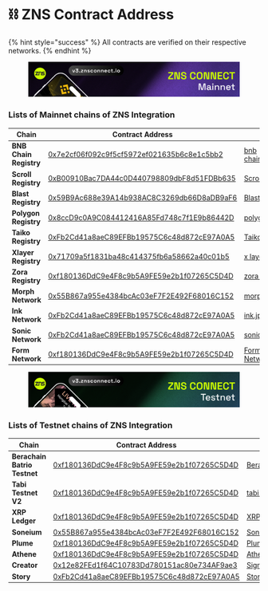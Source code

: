 # ⛓️ ZNS Contract Address

{% hint style="success" %}
All contracts are verified on their respective networks.
{% endhint %}

<figure><img src="../.gitbook/assets/1800-300 Mainnet.png" alt=""><figcaption></figcaption></figure>

### Lists of Mainnet chains of ZNS Integration

<table data-view="cards"><thead><tr><th>Chain</th><th>Contract Address</th><th data-hidden data-card-cover data-type="files"></th></tr></thead><tbody><tr><td><strong>BNB Chain Registry</strong></td><td><a href="https://bscscan.com/token/0x7e2cf06f092c9f5cf5972ef021635b6c8e1c5bb2">0x7e2cf06f092c9f5cf5972ef021635b6c8e1c5bb2</a></td><td><a href="../.gitbook/assets/bnb chain.png">bnb chain.png</a></td></tr><tr><td><strong>Scroll Registry</strong></td><td><a href="https://scrollscan.com/token/0xb00910bac7da44c0d440798809dbf8d51fdbb635">0xB00910Bac7DA44c0D440798809dbF8d51FDBb635</a></td><td><a href="../.gitbook/assets/Scroll.jpeg">Scroll.jpeg</a></td></tr><tr><td><strong>Blast Registry</strong></td><td><a href="https://blast.blockscout.com/token/0x59B9Ac688e39A14b938AC8C3269db66D8aDB9aF6?tab=inventory">0x59B9Ac688e39A14b938AC8C3269db66D8aDB9aF6</a></td><td><a href="../.gitbook/assets/Blast.jpeg">Blast.jpeg</a></td></tr><tr><td><strong>Polygon Registry</strong></td><td><a href="https://polygon.blockscout.com/token/0x8ccD9c0A9C084412416A85Fd748c7f1E9b86442D">0x8ccD9c0A9C084412416A85Fd748c7f1E9b86442D</a></td><td><a href="../.gitbook/assets/polygon.jpeg">polygon.jpeg</a></td></tr><tr><td><strong>Taiko Registry</strong></td><td><a href="https://taikoscan.io/token/0xfb2cd41a8aec89efbb19575c6c48d872ce97a0a5">0xFb2Cd41a8aeC89EFBb19575C6c48d872cE97A0A5</a></td><td><a href="../.gitbook/assets/Taiko.jpg">Taiko.jpg</a></td></tr><tr><td><strong>Xlayer Registry</strong></td><td><a href="https://www.oklink.com/xlayer/token/0x71709a5f1831ba48c414375fb6a58662a40c01b5">0x71709a5f1831ba48c414375fb6a58662a40c01b5</a></td><td><a href="../.gitbook/assets/x layer.jpeg">x layer.jpeg</a></td></tr><tr><td><strong>Zora Registry</strong> </td><td><a href="https://explorer.zora.energy/token/0xf180136DdC9e4F8c9b5A9FE59e2b1f07265C5D4D">0xf180136DdC9e4F8c9b5A9FE59e2b1f07265C5D4D</a></td><td><a href="../.gitbook/assets/zora (1).jpg">zora (1).jpg</a></td></tr><tr><td><strong>Morph Network</strong></td><td><a href="https://explorer.morphl2.io/token/0x55B867a955e4384bcAc03eF7F2E492F68016C152?tab=inventory">0x55B867a955e4384bcAc03eF7F2E492F68016C152</a></td><td><a href="../.gitbook/assets/morph.jpg">morph.jpg</a></td></tr><tr><td><strong>Ink Network</strong></td><td><a href="https://explorer.inkonchain.com/token/0xFb2Cd41a8aeC89EFBb19575C6c48d872cE97A0A5">0xFb2Cd41a8aeC89EFBb19575C6c48d872cE97A0A5</a></td><td><a href="../.gitbook/assets/ink.jpg">ink.jpg</a></td></tr><tr><td><strong>Sonic Network</strong></td><td><a href="https://sonicscan.org/token/0xFb2Cd41a8aeC89EFBb19575C6c48d872cE97A0A5">0xFb2Cd41a8aeC89EFBb19575C6c48d872cE97A0A5</a></td><td><a href="../.gitbook/assets/sonic.jpg">sonic.jpg</a></td></tr><tr><td><strong>Form Network</strong></td><td><a href="https://explorer.form.network/token/0xf180136DdC9e4F8c9b5A9FE59e2b1f07265C5D4D">0xf180136DdC9e4F8c9b5A9FE59e2b1f07265C5D4D</a></td><td><a href="../.gitbook/assets/Form Network.jpg">Form Network.jpg</a></td></tr></tbody></table>

<figure><img src="../.gitbook/assets/1800-300 Testnet.png" alt=""><figcaption></figcaption></figure>

### Lists of Testnet chains of ZNS Integration

<table data-view="cards"><thead><tr><th>Chain</th><th>Contract Address</th><th data-hidden data-card-cover data-type="files"></th></tr></thead><tbody><tr><td><strong>Berachain Batrio Testnet</strong></td><td><a href="https://bartio.beratrail.io/token/0xf180136DdC9e4F8c9b5A9FE59e2b1f07265C5D4D?chainId=80084">0xf180136DdC9e4F8c9b5A9FE59e2b1f07265C5D4D</a></td><td><a href="../.gitbook/assets/Berachain_Orange.png">Berachain_Orange.png</a></td></tr><tr><td><strong>Tabi Testnet V2</strong></td><td><a href="https://testnetv2.tabiscan.com/token/0xf180136DdC9e4F8c9b5A9FE59e2b1f07265C5D4D">0xf180136DdC9e4F8c9b5A9FE59e2b1f07265C5D4D</a></td><td><a href="../.gitbook/assets/tabi logo.jpeg">tabi logo.jpeg</a></td></tr><tr><td><strong>XRP Ledger</strong></td><td><a href="https://evm-sidechain.xrpl.org/token/0xf180136DdC9e4F8c9b5A9FE59e2b1f07265C5D4D">0xf180136DdC9e4F8c9b5A9FE59e2b1f07265C5D4D</a></td><td><a href="../.gitbook/assets/XRPL - Black.png">XRPL - Black.png</a></td></tr><tr><td><strong>Soneium</strong></td><td><a href="https://explorer-testnet.soneium.org/token/0x55B867a955e4384bcAc03eF7F2E492F68016C152">0x55B867a955e4384bcAc03eF7F2E492F68016C152</a></td><td><a href="../.gitbook/assets/Soneium.jpg">Soneium.jpg</a></td></tr><tr><td><strong>Plume</strong></td><td><a href="https://testnet-explorer.plumenetwork.xyz/token/0xf180136DdC9e4F8c9b5A9FE59e2b1f07265C5D4D">0xf180136DdC9e4F8c9b5A9FE59e2b1f07265C5D4D</a></td><td><a href="../.gitbook/assets/Plume.jpg">Plume.jpg</a></td></tr><tr><td><strong>Athene</strong></td><td><a href="https://parthenon.athenescan.io/token/0xf180136DdC9e4F8c9b5A9FE59e2b1f07265C5D4D">0xf180136DdC9e4F8c9b5A9FE59e2b1f07265C5D4D</a></td><td><a href="../.gitbook/assets/Athene network.jpg">Athene network.jpg</a></td></tr><tr><td><strong>Creator</strong></td><td><a href="https://explorer.creatorchain.io/token/0x12e82FEd1f64C10783Dd780151ac80e734AF9ae3">0x12e82FEd1f64C10783Dd780151ac80e734AF9ae3</a></td><td><a href="../.gitbook/assets/Sign - 2.png">Sign - 2.png</a></td></tr><tr><td><strong>Story</strong></td><td><a href="https://odyssey.storyscan.xyz/token/0xFb2Cd41a8aeC89EFBb19575C6c48d872cE97A0A5?tab=token_transfers">0xFb2Cd41a8aeC89EFBb19575C6c48d872cE97A0A5</a></td><td><a href="../.gitbook/assets/Story.jpg">Story.jpg</a></td></tr></tbody></table>

